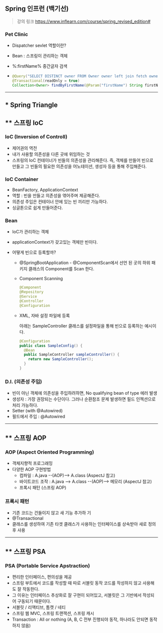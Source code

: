 ## Spring 인프런 (백기선)

> 강의 링크
> https://www.inflearn.com/course/spring_revised_edition#

### Pet Clinic

- Dispatcher sevlet 역할이란?

- Bean : 스프링이 관리하는 객체

- %:firstName% 중간글자 검색

- ```java
  @Query("SELECT DISTINCT owner FROM Owner owner left join fetch owner.pets WHERE owner.firstName LIKE %:firstName%")
  @Transactional(readOnly = true)
  Collection<Owner> findByFirstName(@Param("firstName") String firstName);
  ```
-----
## * Spring Triangle

## ** 스프링 IoC

### IoC (Inversion of Controll)

- 제어권의 역전
- 내가 사용할 의존성을 다른 곳에 위임하는 것
- 스프링의 IoC 컨테이너가 빈들의 의존성을 관리해준다. 즉, 객체를 만들어 빈으로 만들고 그 빈들의 필요한 의존성을 어노테이션, 생성자 등을 통해 주입해준다.

### IoC Container

- BeanFactory, ApplicationContext
- 역할 : 빈을 만들고 의존성을 엮어주며 제공해준다.
- 의존성 주입은 컨테이너 안에 있는 빈 끼리만 가능하다.
- 싱글톤으로 쉽게 만들어준다.

### Bean

- IoC가 관리하는 객체

- applicationContext가 갖고있는 객체만 빈이다.

- 어떻게 빈으로 등록할까?

  - @SpringBootApplication - @ComponentScan에서 선언 된 곳의 하위 패키지 클래스의 Component를 Scan 한다.

  - Component Scanning

    ```java
    @Component
    @Repository
    @Service
    @Controller
    @Configuration
    ```

  - XML, 자바 설정 파일에 등록

    아래는 SampleController 클래스를 설정파일을 통해 빈으로 등록하는 예시이다.

    ```java
    @Configuration
    public class SampleConfig() {
      @Bean
      public SampleController sampleController() {
        return new SampleController();
      }
    }
    ```

### D.I. (의존성 주입)

- 빈이 아닌 객체에 의존성을 주입하려하면, No qualifying bean of type 에러 발생
- 생성자 : 가장 권장되는 수단이다. 그러나 순환참조 문제 발생하면 필드 인젝션으로 처리 가능하다.
- Setter (with @Autowired)
- 필드에서 주입 : @Autowired

-----

## ** 스프링 AOP

### AOP (Aspect Oriented Programming)

- 객체지향적 프로그래밍
- 다양한 AOP 구현방법
  - 컴파일 : A.java --(AOP)--> A.class (AspectJ 참고)
  - 바이트코드 조작 : A.java --> A.class --(AOP)--> 메모리 (AspectJ 참고)
  - 프록시 패턴 (스프링 AOP)

### 프록시 패턴

- 기존 코드는 건들이지 않고 새 기능 추가하 기
- @Transactional
- 클래스를 생성하여 기존 타겟 클래스가 사용하는 인터페이스를 상속받아 새로 정의 후 사용

-----

## ** 스프링 PSA

### PSA (Portable Service Apstraction)

- 편리한 인터페이스, 편의성을 제공
- 스프링 부트에서 코드를 작성할 때 따로 서블릿 동작 코드를 작성하지 않고 사용해도 잘 작동한다.
- 그 이유는 인터페이스 추상화로 잘 구현이 되어있고, 서블릿은 그 기반에서 작성되어 구동되기 때문이다.
- 서블릿 / 리액티브, 톰캣 / 네티
- 스프링 웹 MVC, 스프링 트랜잭션, 스프링 캐시
- Transaction : All or nothing (A, B, C 전부 진행되야 동작, 하나라도 안되면 동작하지 않음)
